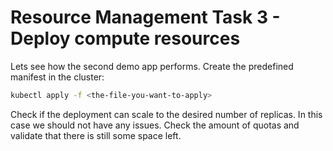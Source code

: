 # Resource Management Task 3 - Deploy compute resources

Lets see how the second demo app performs. Create the predefined manifest in the cluster:

```bash
kubectl apply -f <the-file-you-want-to-apply>
```

Check if the deployment can scale to the desired number of replicas. In this case we should not have any issues. Check the amount of quotas and validate that there is still some space left.